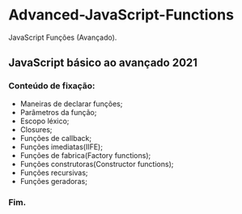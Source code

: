 # Advanced-JavaScript-Functions
JavaScript Funções (Avançado).

## JavaScript básico ao avançado 2021
### Conteúdo de fixação:

- Maneiras de declarar funções;
- Parâmetros da função;
- Escopo léxico;
- Closures;
- Funções de callback;
- Funções imediatas(IIFE);
- Funções de fabrica(Factory functions);
- Funções construtoras(Constructor functions);
- Funções recursivas;
- Funções geradoras;
### Fim.
